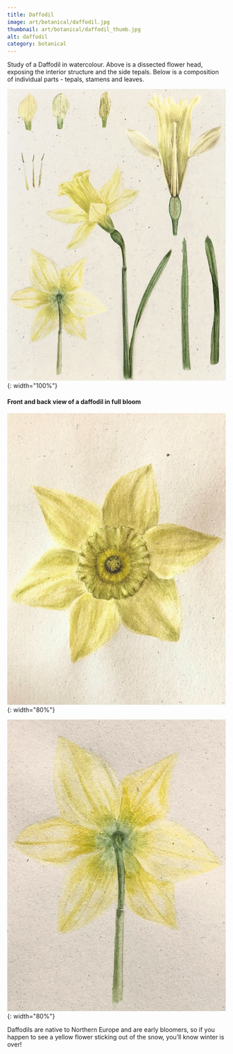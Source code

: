 ```yaml
---
title: Daffodil
image: art/botanical/daffodil.jpg
thumbnail: art/botanical/daffodil_thumb.jpg
alt: daffodil
category: botanical
---
```


Study of a Daffodil in watercolour. Above is a dissected flower head, exposing the interior structure and the side tepals. Below is a composition of individual parts - tepals, stamens and leaves.

![daffodil](./assets/img/art/botanical/daffodil_structure.jpg){: width="100%"}

#### Front and back view of a daffodil in full bloom

![daffodil front](./assets/img/art/botanical/daffodil_front.jpg){: width="80%"}

![daffodil back](./assets/img/art/botanical/daffodil_back.jpg){: width="80%"}

Daffodils are native to Northern Europe and are early bloomers, so if you happen to see a yellow flower sticking out of the snow, you’ll know winter is over!
